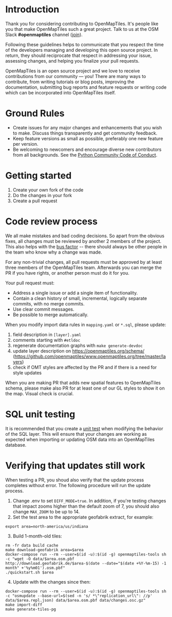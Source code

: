 # Introduction

Thank you for considering contributing to OpenMapTiles. It's people like you that make OpenMapTiles such a great project. Talk to us at the OSM Slack **#openmaptiles** channel ([join](https://osmus-slack.herokuapp.com/)).

Following these guidelines helps to communicate that you respect the time of the developers managing and developing this open source project. In return, they should reciprocate that respect in addressing your issue, assessing changes, and helping you finalize your pull requests.

OpenMapTiles is an open source project and we love to receive contributions from our community — you! There are many ways to contribute, from writing tutorials or blog posts, improving the documentation, submitting bug reports and feature requests or writing code which can be incorporated into OpenMapTiles itself.

# Ground Rules

 * Create issues for any major changes and enhancements that you wish to make. Discuss things transparently and get community feedback.
 * Keep feature versions as small as possible, preferably one new feature per version.
 * Be welcoming to newcomers and encourage diverse new contributors from all backgrounds. See the [Python Community Code of Conduct](https://www.python.org/psf/codeofconduct/).

# Getting started

1. Create your own fork of the code
1. Do the changes in your fork
1. Create a pull request

# Code review process

We all make mistakes and bad coding decisions. So apart from the obvious fixes, all changes must be reviewed by another 2 members of the project. This also helps with the [bus factor](https://en.wikipedia.org/wiki/Bus_factor) -- there should always be other people in the team who know why a change was made.

For any non-trivial changes, all pull requests must be approved by at least three members of the OpenMapTiles team. Afterwards you can merge the PR if you have rights, or another person must do it for you.

Your pull request must:

 * Address a single issue or add a single item of functionality.
 * Contain a clean history of small, incremental, logically separate commits,
   with no merge commits.
 * Use clear commit messages.
 * Be possible to merge automatically.

When you modify import data rules in `mapping.yaml` or `*.sql`, please update:

1. field description in `[layer].yaml`
2. comments starting with `#etldoc`
3. regenerate documentation graphs with `make generate-devdoc`
4. update layer description on https://openmaptiles.org/schema/ (https://github.com/openmaptiles/www.openmaptiles.org/tree/master/layers)
5. check if OMT styles are affected by the PR and if there is a need for style updates

When you are making PR that adds new spatial features to OpenMapTiles schema, please make also PR for at least one of our GL styles to show it on the map. Visual check is crucial.

# SQL unit testing

It is recommended that you create a [unit test](TESTING.md) when modifying the behavior of the SQL layer.  This will ensure that your changes are working as expected when importing or updating OSM data into an OpenMapTiles database.

# Verifying that updates still work

When testing a PR, you shoud also verify that the update process completes without error.  The following procedure will run the update process.

1. Change .env to set `DIFF_MODE=true`.  In addition, if you're testing changes that impact zooms higher than the default zoom of 7, you should also change `MAX_ZOOM` to be up to 14.
2. Set the test area to the appropriate geofabrik extract, for example:

```
export area=north-america/us/indiana
```

3. Build 1-month-old tiles:

```
rm -fr data build cache
make download-geofabrik area=$area
docker-compose run --rm --user=$(id -u):$(id -g) openmaptiles-tools sh -c "wget -O data/$area.osm.pbf http://download.geofabrik.de/$area-$(date --date="$(date +%Y-%m-15) -1 month" +'%y%m01').osm.pbf"
./quickstart.sh $area
```
4. Update with the changes since then:
```
docker-compose run --rm --user=$(id -u):$(id -g) openmaptiles-tools sh -c "osmupdate --base-url=$(sed -n 's/ *\"replication_url\": //p' data/$area.repl.json) data/$area.osm.pbf data/changes.osc.gz"
make import-diff
make generate-tiles-pg
```
